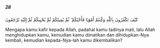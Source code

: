 ##### 28

<span class="ayah">كَيْفَ تَكْفُرُونَ بِٱللَّهِ وَكُنتُمْ أَمْوَٰتًۭا فَأَحْيَٰكُمْ ۖ ثُمَّ يُمِيتُكُمْ ثُمَّ يُحْيِيكُمْ ثُمَّ إِلَيْهِ تُرْجَعُونَ</span>

<span class="ayah_translation">Mengapa kamu kafir kepada Allah, padahal kamu tadinya mati, lalu Allah menghidupkan kamu, kemudian kamu dimatikan dan dihidupkan-Nya kembali, kemudian kepada-Nya-lah kamu dikembalikan?</span>
